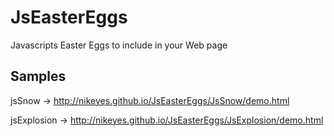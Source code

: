 # JsEasterEggs
Javascripts Easter Eggs to include in your  Web page

## Samples
jsSnow -> <a target="_blank" href="http://nikeyes.github.io/JsEasterEggs/JsSnow/demo.html">http://nikeyes.github.io/JsEasterEggs/JsSnow/demo.html</a>

jsExplosion -> <a target="_blank" href="http://nikeyes.github.io/JsEasterEggs/JsExplosion/demo.html">http://nikeyes.github.io/JsEasterEggs/JsExplosion/demo.html</a>
